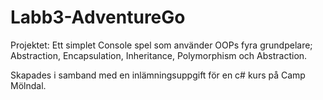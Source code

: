 # Labb3-AdventureGo

Projektet: Ett simplet Console spel som använder OOPs fyra grundpelare; Abstraction, Encapsulation, Inheritance, Polymorphism och Abstraction. 

Skapades i samband med en inlämningsuppgift för en c# kurs på Camp Mölndal. 

